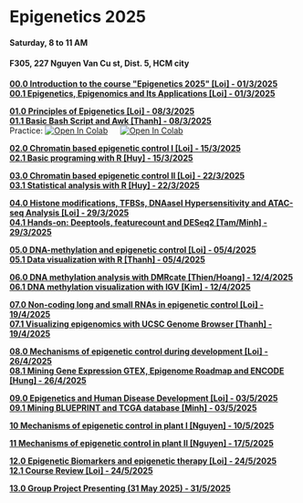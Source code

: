 # Epigenetics 2025
#### Saturday, 8 to 11 AM
#### F305, 227 Nguyen Van Cu st, Dist. 5, HCM city 

[**00.0 Introduction to the course "Epigenetics 2025" [Loi] - 01/3/2025**](Lecture_00/Epigenetics_lecture_overview.pdf) \
[**00.1 Epigenetics, Epigenomics and Its Applications [Loi] - 01/3/2025**](Lecture_00/Epigenetics_Lecture_00_20250301.pdf)

[**01.0 Principles of Epigenetics  [Loi] - 08/3/2025**](Lecture_01/Lecture_01_Principles_of_Epigenetics_2025March08.pdf) \
[**01.1 Basic Bash Script and Awk [Thanh] - 08/3/2025**](https://docs.google.com/presentation/d/1ESVP6DhZzJg4d9Y1Doh9WU86jGKXjueOXbtGlPDhck0/edit?usp=sharing) \
  Practice: [![Open In Colab](https://colab.research.google.com/assets/colab-badge.svg)](https://colab.research.google.com/drive/15-DWYs2h56gc1aUwzkbzw74Et0L4pd5J?usp=sharing) &emsp; [![Open In Colab](https://colab.research.google.com/assets/colab-badge.svg)](https://colab.research.google.com/drive/1muvm1a_n5o8ikJb_nzKm2x8_banz0vN9?usp=sharing)
  
[**02.0 Chromatin based epigenetic control I [Loi] - 15/3/2025**](Lecture_02/) \
[**02.1 Basic programing with R [Huy] - 15/3/2025**](Lecture_02/)

[**03.0 Chromatin based epigenetic control II [Loi] - 22/3/2025**](Lecture_03/) \
[**03.1 Statistical analysis with R [Huy] - 22/3/2025**](Lecture_03/)

[**04.0 Histone modifications, TFBSs, DNAaseI Hypersensitivity and ATAC-seq Analysis [Loi] - 29/3/2025**](Lecture_04/) \
[**04.1 Hands-on: Deeptools, featurecount and DESeq2 [Tam/Minh] - 29/3/2025**](Lecture_04/)

[**05.0 DNA-methylation and epigenetic control [Loi] - 05/4/2025**](Lecture_05/) \
[**05.1 Data visualization with R [Thanh] - 05/4/2025**](Lecture_05/)

[**06.0 DNA methylation analysis with DMRcate [Thien/Hoang] - 12/4/2025**](Lecture_06/) \
[**06.1 DNA methylation visualization with IGV [Kim] - 12/4/2025**](Lecture_06/)

[**07.0 Non-coding long and small RNAs in epigenetic control [Loi] - 19/4/2025**](Lecture_07/) \
[**07.1 Visualizing epigenomics with UCSC Genome Browser [Thanh] - 19/4/2025**](Lecture_07/)

[**08.0 Mechanisms of epigenetic control during development [Loi] - 26/4/2025**](Lecture_08/) \
[**08.1 Mining Gene Expression GTEX, Epigenome Roadmap and ENCODE [Hung] - 26/4/2025**](Lecture_08/) 

[**09.0 Epigenetics and Human Disease Development [Loi] - 03/5/2025**](Lecture_11/) \
[**09.1 Mining BLUEPRINT and TCGA database [Minh] - 03/5/2025**](Lecture_11/) 

[**10 Mechanisms of epigenetic control in plant I [Nguyen] - 10/5/2025**](Lecture_09/)

[**11 Mechanisms of epigenetic control in plant II [Nguyen] - 17/5/2025**](Lecture_10/)

[**12.0 Epigenetic Biomarkers and epigenetic therapy [Loi] - 24/5/2025**](Lecture_12/) \
[**12.1 Course Review [Loi] - 24/5/2025**](Lecture_12/)

[**13.0 Group Project Presenting (31 May 2025) - 31/5/2025**](Lecture_13/)


